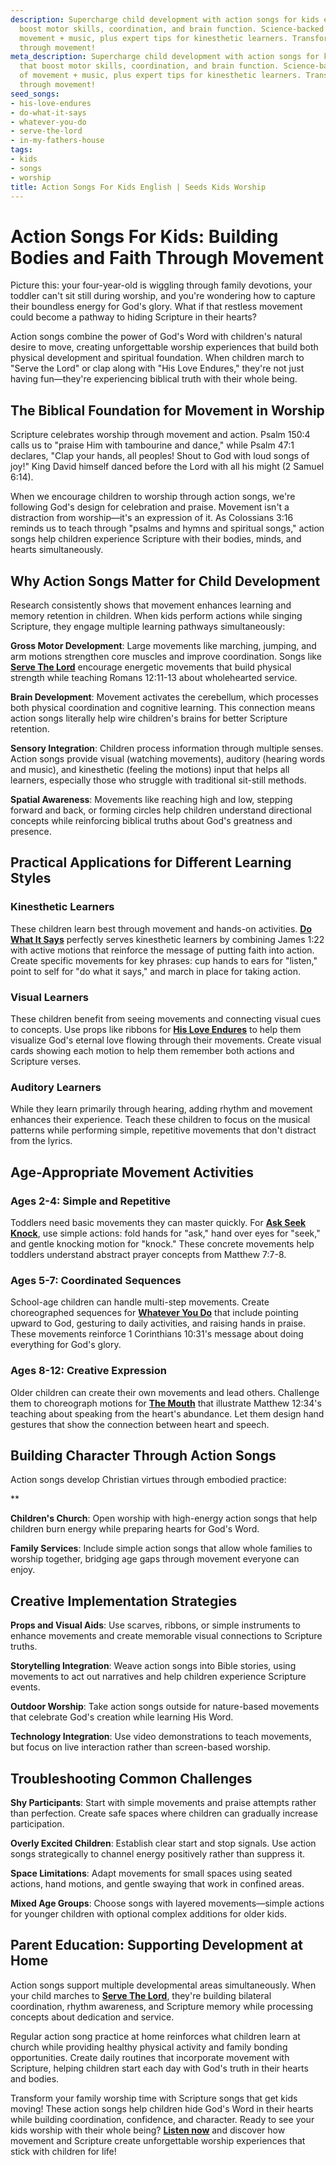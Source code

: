```yaml
---
description: Supercharge child development with action songs for kids english that
  boost motor skills, coordination, and brain function. Science-backed benefits of
  movement + music, plus expert tips for kinesthetic learners. Transform learning
  through movement!
meta_description: Supercharge child development with action songs for kids english
  that boost motor skills, coordination, and brain function. Science-backed benefits
  of movement + music, plus expert tips for kinesthetic learners. Transform learning
  through movement!
seed_songs:
- his-love-endures
- do-what-it-says
- whatever-you-do
- serve-the-lord
- in-my-fathers-house
tags:
- kids
- songs
- worship
title: Action Songs For Kids English | Seeds Kids Worship
---
```

# Action Songs For Kids: Building Bodies and Faith Through Movement

Picture this: your four-year-old is wiggling through family devotions, your toddler can't sit still during worship, and you're wondering how to capture their boundless energy for God's glory. What if that restless movement could become a pathway to hiding Scripture in their hearts?

Action songs combine the power of God's Word with children's natural desire to move, creating unforgettable worship experiences that build both physical development and spiritual foundation. When children march to "Serve the Lord" or clap along with "His Love Endures," they're not just having fun—they're experiencing biblical truth with their whole being.

## The Biblical Foundation for Movement in Worship

Scripture celebrates worship through movement and action. Psalm 150:4 calls us to "praise Him with tambourine and dance," while Psalm 47:1 declares, "Clap your hands, all peoples! Shout to God with loud songs of joy!" King David himself danced before the Lord with all his might (2 Samuel 6:14).

When we encourage children to worship through action songs, we're following God's design for celebration and praise. Movement isn't a distraction from worship—it's an expression of it. As Colossians 3:16 reminds us to teach through "psalms and hymns and spiritual songs," action songs help children experience Scripture with their bodies, minds, and hearts simultaneously.

## Why Action Songs Matter for Child Development

Research consistently shows that movement enhances learning and memory retention in children. When kids perform actions while singing Scripture, they engage multiple learning pathways simultaneously:

**Gross Motor Development**: Large movements like marching, jumping, and arm motions strengthen core muscles and improve coordination. Songs like **[Serve The Lord](https://seedskidsworship.com/product/serve-the-lord-romans-1211-13-esv/)** encourage energetic movements that build physical strength while teaching Romans 12:11-13 about wholehearted service.

**Brain Development**: Movement activates the cerebellum, which processes both physical coordination and cognitive learning. This connection means action songs literally help wire children's brains for better Scripture retention.

**Sensory Integration**: Children process information through multiple senses. Action songs provide visual (watching movements), auditory (hearing words and music), and kinesthetic (feeling the motions) input that helps all learners, especially those who struggle with traditional sit-still methods.

**Spatial Awareness**: Movements like reaching high and low, stepping forward and back, or forming circles help children understand directional concepts while reinforcing biblical truths about God's greatness and presence.

## Practical Applications for Different Learning Styles

### Kinesthetic Learners
These children learn best through movement and hands-on activities. **[Do What It Says](https://seedskidsworship.com/product/do-what-it-says-james-122-2/)** perfectly serves kinesthetic learners by combining James 1:22 with active motions that reinforce the message of putting faith into action. Create specific movements for key phrases: cup hands to ears for "listen," point to self for "do what it says," and march in place for taking action.

### Visual Learners
These children benefit from seeing movements and connecting visual cues to concepts. Use props like ribbons for **[His Love Endures](https://seedskidsworship.com/product/his-love-endures-psalm-1361-6-26/)** to help them visualize God's eternal love flowing through their movements. Create visual cards showing each motion to help them remember both actions and Scripture verses.

### Auditory Learners
While they learn primarily through hearing, adding rhythm and movement enhances their experience. Teach these children to focus on the musical patterns while performing simple, repetitive movements that don't distract from the lyrics.

## Age-Appropriate Movement Activities

### Ages 2-4: Simple and Repetitive
Toddlers need basic movements they can master quickly. For **[Ask Seek Knock](https://seedskidsworship.com/product/ask-seek-knock-matthew-77-8-2/)**, use simple actions: fold hands for "ask," hand over eyes for "seek," and gentle knocking motion for "knock." These concrete movements help toddlers understand abstract prayer concepts from Matthew 7:7-8.

### Ages 5-7: Coordinated Sequences
School-age children can handle multi-step movements. Create choreographed sequences for **[Whatever You Do](https://seedskidsworship.com/product/whatever-you-do-1-corinthians-1031/)** that include pointing upward to God, gesturing to daily activities, and raising hands in praise. These movements reinforce 1 Corinthians 10:31's message about doing everything for God's glory.

### Ages 8-12: Creative Expression
Older children can create their own movements and lead others. Challenge them to choreograph motions for **[The Mouth](https://seedskidsworship.com/product/the-mouth-matthew-1234-2/)** that illustrate Matthew 12:34's teaching about speaking from the heart's abundance. Let them design hand gestures that show the connection between heart and speech.

## Building Character Through Action Songs

Action songs develop Christian virtues through embodied practice:

**

**Children's Church**: Open worship with high-energy action songs that help children burn energy while preparing hearts for God's Word.

**Family Services**: Include simple action songs that allow whole families to worship together, bridging age gaps through movement everyone can enjoy.

## Creative Implementation Strategies

**Props and Visual Aids**: Use scarves, ribbons, or simple instruments to enhance movements and create memorable visual connections to Scripture truths.

**Storytelling Integration**: Weave action songs into Bible stories, using movements to act out narratives and help children experience Scripture events.

**Outdoor Worship**: Take action songs outside for nature-based movements that celebrate God's creation while learning His Word.

**Technology Integration**: Use video demonstrations to teach movements, but focus on live interaction rather than screen-based worship.

## Troubleshooting Common Challenges

**Shy Participants**: Start with simple movements and praise attempts rather than perfection. Create safe spaces where children can gradually increase participation.

**Overly Excited Children**: Establish clear start and stop signals. Use action songs strategically to channel energy positively rather than suppress it.

**Space Limitations**: Adapt movements for small spaces using seated actions, hand motions, and gentle swaying that work in confined areas.

**Mixed Age Groups**: Choose songs with layered movements—simple actions for younger children with optional complex additions for older kids.

## Parent Education: Supporting Development at Home

Action songs support multiple developmental areas simultaneously. When your child marches to **[Serve The Lord](https://seedskidsworship.com/product/serve-the-lord-romans-1211-13-esv/)**, they're building bilateral coordination, rhythm awareness, and Scripture memory while processing concepts about dedication and service.

Regular action song practice at home reinforces what children learn at church while providing healthy physical activity and family bonding opportunities. Create daily routines that incorporate movement with Scripture, helping children start each day with God's truth in their hearts and bodies.

Transform your family worship time with Scripture songs that get kids moving! These action songs help children hide God's Word in their hearts while building coordination, confidence, and character. Ready to see your kids worship with their whole being? **[Listen now](https://seedskidsworship.com/)** and discover how movement and Scripture create unforgettable worship experiences that stick with children for life!

<script type="application/ld+json">
{
  "@context": "https://schema.org",
  "@type": "Article",
  "headline": "Action Songs For Kids English",
  "author": {
    "@type": "Organization",
    "name": "Seeds Kids Worship"
  },
  "publisher": {
    "@type": "Organization",
    "name": "Seeds Kids Worship",
    "logo": {
      "@type": "ImageObject",
      "url": "https://seedskidsworship.com/logo.png"
    }
  },
  "datePublished": "2025-09-02T16:02:12.521319",
  "dateModified": "2025-09-02T16:02:12.521341",
  "description": "Supercharge child development with action songs for kids english that boost motor skills, coordination, and brain function. Science-backed benefits of movement ",
  "mainEntityOfPage": {
    "@type": "WebPage",
    "@id": "https://seedskidsworship.com/activities/action-songs-for-kids-english/"
  }
}
</script>

<script type="application/ld+json">
{
  "@context": "https://schema.org",
  "@type": "Product",
  "name": "His Love Endures",
  "description": "Thanksgiving song declaring that God's love endures forever from Psalm 136:1-6 26",
  "url": "https://seedskidsworship.com/product/his-love-endures-psalm-1361-6-26/",
  "brand": {
    "@type": "Brand",
    "name": "Seeds Kids Worship"
  },
  "category": "Children's Christian Music",
  "album": "Seeds of Praise"
}
</script>

<script type="application/ld+json">
{
  "@context": "https://schema.org",
  "@type": "Product",
  "name": "Do What It Says",
  "description": "Encourages children to not only listen to God's Word but to do what it says. Based on James 1:22, it reminds kids to put their faith into action.",
  "url": "https://seedskidsworship.com/product/do-what-it-says-james-122-2/",
  "brand": {
    "@type": "Brand",
    "name": "Seeds Kids Worship"
  },
  "category": "Children's Christian Music",
  "album": "The Word of God"
}
</script>

<script type="application/ld+json">
{
  "@context": "https://schema.org",
  "@type": "Product",
  "name": "Whatever You Do",
  "description": "A song about doing everything as service to the Lord",
  "url": "https://
